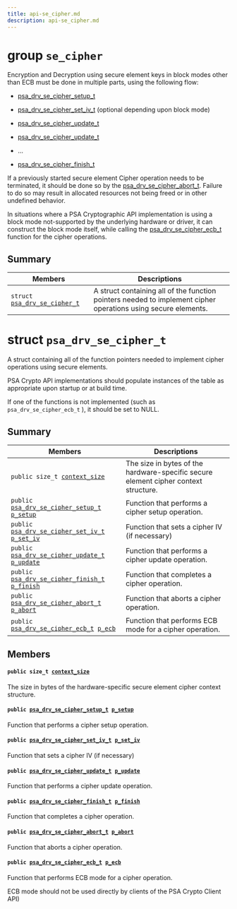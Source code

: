 ```yaml
---
title: api-se_cipher.md
description: api-se_cipher.md
---
```

# group `se_cipher` 

Encryption and Decryption using secure element keys in block modes other than ECB must be done in multiple parts, using the following flow:

* [psa_drv_se_cipher_setup_t](./doc/starlight-docs/src/content/docs/apidoc/api-undefined.md#group__se__cipher_1ga7d31744990222cf99a02bcd905996a3a)

* [psa_drv_se_cipher_set_iv_t](./doc/starlight-docs/src/content/docs/apidoc/api-undefined.md#group__se__cipher_1ga4c603c3ee2f0f98a09d9df1e9a0c86bf) (optional depending upon block mode)

* [psa_drv_se_cipher_update_t](./doc/starlight-docs/src/content/docs/apidoc/api-undefined.md#group__se__cipher_1gaeca34a7a7afd10ba9c79f3eaaf20d96b)

* [psa_drv_se_cipher_update_t](./doc/starlight-docs/src/content/docs/apidoc/api-undefined.md#group__se__cipher_1gaeca34a7a7afd10ba9c79f3eaaf20d96b)

* ...

* [psa_drv_se_cipher_finish_t](./doc/starlight-docs/src/content/docs/apidoc/api-undefined.md#group__se__cipher_1ga06bf0bfbf55291d0bf5a411175a0350b)

If a previously started secure element Cipher operation needs to be terminated, it should be done so by the [psa_drv_se_cipher_abort_t](./doc/starlight-docs/src/content/docs/apidoc/api-undefined.md#group__se__cipher_1ga1cb204afa81012e4c561e0731792cae9). Failure to do so may result in allocated resources not being freed or in other undefined behavior.

In situations where a PSA Cryptographic API implementation is using a block mode not-supported by the underlying hardware or driver, it can construct the block mode itself, while calling the [psa_drv_se_cipher_ecb_t](./doc/starlight-docs/src/content/docs/apidoc/api-undefined.md#group__se__cipher_1gaec35ce527439186d9f7e283e24c63a75) function for the cipher operations.

## Summary

 Members                        | Descriptions                                
--------------------------------|---------------------------------------------
`struct `[`psa_drv_se_cipher_t`](#structpsa__drv__se__cipher__t) | A struct containing all of the function pointers needed to implement cipher operations using secure elements.

# struct `psa_drv_se_cipher_t` 

A struct containing all of the function pointers needed to implement cipher operations using secure elements.

PSA Crypto API implementations should populate instances of the table as appropriate upon startup or at build time.

If one of the functions is not implemented (such as `psa_drv_se_cipher_ecb_t` ), it should be set to NULL.

## Summary

 Members                        | Descriptions                                
--------------------------------|---------------------------------------------
`public size_t `[`context_size`](#structpsa__drv__se__cipher__t_1a06c0b9f3b495096301d84913a5e9b05f) | The size in bytes of the hardware-specific secure element cipher context structure.
`public `[`psa_drv_se_cipher_setup_t`](./doc/starlight-docs/src/content/docs/apidoc/api-undefined.md#group__se__cipher_1ga7d31744990222cf99a02bcd905996a3a)` `[`p_setup`](#structpsa__drv__se__cipher__t_1a076e895119534291ca79f9a3c19c534f) | Function that performs a cipher setup operation.
`public `[`psa_drv_se_cipher_set_iv_t`](./doc/starlight-docs/src/content/docs/apidoc/api-undefined.md#group__se__cipher_1ga4c603c3ee2f0f98a09d9df1e9a0c86bf)` `[`p_set_iv`](#structpsa__drv__se__cipher__t_1a7585177d361917873bbaafe1389a28b2) | Function that sets a cipher IV (if necessary)
`public `[`psa_drv_se_cipher_update_t`](./doc/starlight-docs/src/content/docs/apidoc/api-undefined.md#group__se__cipher_1gaeca34a7a7afd10ba9c79f3eaaf20d96b)` `[`p_update`](#structpsa__drv__se__cipher__t_1aa910d240753c093c23fc600c18b904d3) | Function that performs a cipher update operation.
`public `[`psa_drv_se_cipher_finish_t`](./doc/starlight-docs/src/content/docs/apidoc/api-undefined.md#group__se__cipher_1ga06bf0bfbf55291d0bf5a411175a0350b)` `[`p_finish`](#structpsa__drv__se__cipher__t_1a0fa513678f258b39f228a7a846f7c342) | Function that completes a cipher operation.
`public `[`psa_drv_se_cipher_abort_t`](./doc/starlight-docs/src/content/docs/apidoc/api-undefined.md#group__se__cipher_1ga1cb204afa81012e4c561e0731792cae9)` `[`p_abort`](#structpsa__drv__se__cipher__t_1a91a59e74368f297736a7b376a9a479af) | Function that aborts a cipher operation.
`public `[`psa_drv_se_cipher_ecb_t`](./doc/starlight-docs/src/content/docs/apidoc/api-undefined.md#group__se__cipher_1gaec35ce527439186d9f7e283e24c63a75)` `[`p_ecb`](#structpsa__drv__se__cipher__t_1a89c59e57d6874ac10c7c9c4a0982c300) | Function that performs ECB mode for a cipher operation.

## Members

#### `public size_t `[`context_size`](#structpsa__drv__se__cipher__t_1a06c0b9f3b495096301d84913a5e9b05f) 

The size in bytes of the hardware-specific secure element cipher context structure.

#### `public `[`psa_drv_se_cipher_setup_t`](./doc/starlight-docs/src/content/docs/apidoc/api-undefined.md#group__se__cipher_1ga7d31744990222cf99a02bcd905996a3a)` `[`p_setup`](#structpsa__drv__se__cipher__t_1a076e895119534291ca79f9a3c19c534f) 

Function that performs a cipher setup operation.

#### `public `[`psa_drv_se_cipher_set_iv_t`](./doc/starlight-docs/src/content/docs/apidoc/api-undefined.md#group__se__cipher_1ga4c603c3ee2f0f98a09d9df1e9a0c86bf)` `[`p_set_iv`](#structpsa__drv__se__cipher__t_1a7585177d361917873bbaafe1389a28b2) 

Function that sets a cipher IV (if necessary)

#### `public `[`psa_drv_se_cipher_update_t`](./doc/starlight-docs/src/content/docs/apidoc/api-undefined.md#group__se__cipher_1gaeca34a7a7afd10ba9c79f3eaaf20d96b)` `[`p_update`](#structpsa__drv__se__cipher__t_1aa910d240753c093c23fc600c18b904d3) 

Function that performs a cipher update operation.

#### `public `[`psa_drv_se_cipher_finish_t`](./doc/starlight-docs/src/content/docs/apidoc/api-undefined.md#group__se__cipher_1ga06bf0bfbf55291d0bf5a411175a0350b)` `[`p_finish`](#structpsa__drv__se__cipher__t_1a0fa513678f258b39f228a7a846f7c342) 

Function that completes a cipher operation.

#### `public `[`psa_drv_se_cipher_abort_t`](./doc/starlight-docs/src/content/docs/apidoc/api-undefined.md#group__se__cipher_1ga1cb204afa81012e4c561e0731792cae9)` `[`p_abort`](#structpsa__drv__se__cipher__t_1a91a59e74368f297736a7b376a9a479af) 

Function that aborts a cipher operation.

#### `public `[`psa_drv_se_cipher_ecb_t`](./doc/starlight-docs/src/content/docs/apidoc/api-undefined.md#group__se__cipher_1gaec35ce527439186d9f7e283e24c63a75)` `[`p_ecb`](#structpsa__drv__se__cipher__t_1a89c59e57d6874ac10c7c9c4a0982c300) 

Function that performs ECB mode for a cipher operation.

ECB mode should not be used directly by clients of the PSA Crypto Client API)

